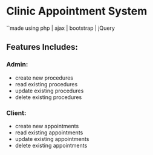 # Clinic Appointment System
``made using php | ajax | bootstrap | jQuery
## Features Includes:
### Admin:
- create new procedures
- read existing procedures
- update existing procedures
- delete existing procedures
### Client:
- create new appointments
- read existing appointments
- update existing appointments
- delete existing appointments

